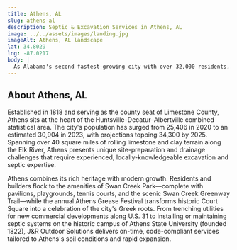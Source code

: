 ```yaml
---
title: Athens, AL
slug: athens-al
description: Septic & Excavation Services in Athens, AL
image: ../../assets/images/landing.jpg
imageAlt: Athens, AL landscape
lat: 34.8029
lng: -87.0217
body: |
  As Alabama's second fastest-growing city with over 32,000 residents, Athens is experiencing remarkable expansion. J.R. Outdoor Solutions provides critical support for this development, offering expert Excavation & Site Prep and thorough Land Clearing & Grading for new residential communities like Whispering Pines and commercial ventures such as The Shoppes at Lindsay Lane. To protect investments from local weather, our specialized Drainage Solutions effectively manage water, considering the nuances of the regional Bama soil and addressing needs highlighted by initiatives like the Strain Road Project. For new constructions or upgrades, we offer dependable Septic Installation and timely Septic Repair & Replacement. We also enhance properties with durable Retaining Walls for landscape stability, custom Concrete Patios & Walkways, and complete Outdoor Living Spaces designed to complement both historic districts and modern homes.
---
```


## About Athens, AL
Established in 1818 and serving as the county seat of Limestone County, Athens sits at the heart of the Huntsville–Decatur–Albertville combined statistical area. The city's population has surged from 25,406 in 2020 to an estimated 30,904 in 2023, with projections topping 34,300 by 2025. Spanning over 40 square miles of rolling limestone and clay terrain along the Elk River, Athens presents unique site-preparation and drainage challenges that require experienced, locally-knowledgeable excavation and septic expertise.

Athens combines its rich heritage with modern growth. Residents and builders flock to the amenities of Swan Creek Park—complete with pavilions, playgrounds, tennis courts, and the scenic Swan Creek Greenway Trail—while the annual Athens Grease Festival transforms historic Court Square into a celebration of the city's Greek roots. From trenching utilities for new commercial developments along U.S. 31 to installing or maintaining septic systems on the historic campus of Athens State University (founded 1822), J&R Outdoor Solutions delivers on-time, code-compliant services tailored to Athens's soil conditions and rapid expansion.